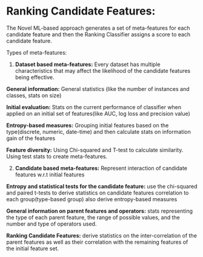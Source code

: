 # Ranking Candidate Features:

The Novel ML-based approach generates a set of meta-features for each candidate feature and then the Ranking Classifier assigns a score to each candidate feature.

Types of meta-features:

1. **Dataset based meta-features:** Every dataset has multiple characteristics that may affect the likelihood of the candidate features being effective.

**General information:** General statistics \(like the number of instances and classes, stats on size\)

**Initial evaluation:** Stats on the current performance of classifier when applied on an initial set of features\(like AUC, log loss and precision value\)

**Entropy-based measures:** Grouping initial features based on the type\(discrete, numeric, date-time\) and then calculate stats on information gain of the features

**Feature diversity:** Using Chi-squared and T-test to calculate similarity. Using test stats to create meta-features.

2. **Candidate based meta-features:** Represent interaction of candidate features w.r.t initial features

**Entropy and statistical tests for the candidate feature:** use the chi-squared and paired t-tests to derive statistics on candidate features correlation to each group\(type-based group\) also derive entropy-based measures

**General information on parent features and operators:** stats representing the type of each parent feature, the range of possible values, and the number and type of operators used.

**Ranking Candidate Features:** derive statistics on the inter-correlation of the parent features as well as their correlation with the remaining features of the initial feature set.  




